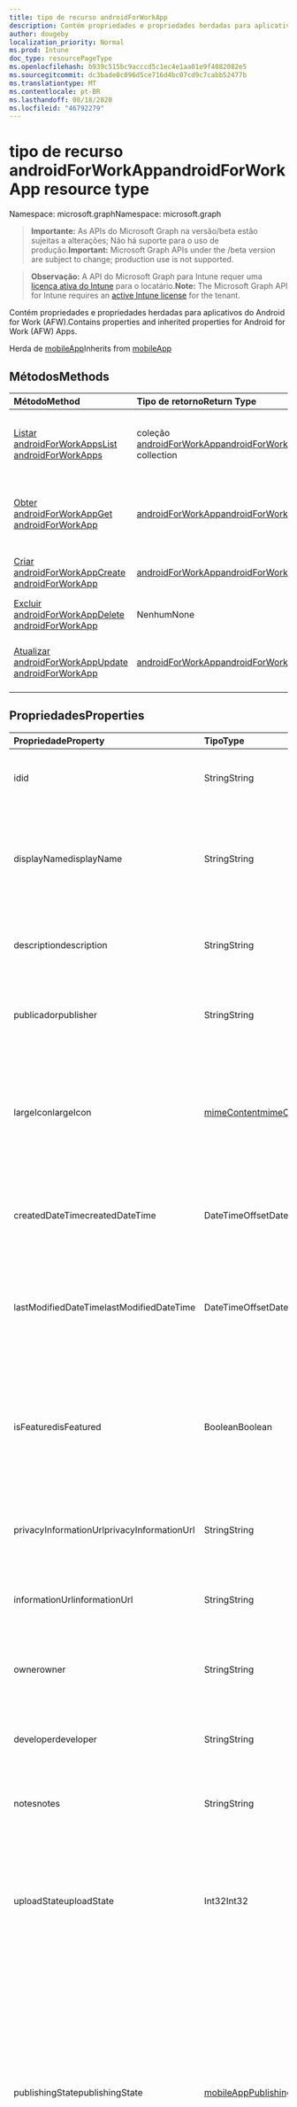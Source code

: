 ```yaml
---
title: tipo de recurso androidForWorkApp
description: Contém propriedades e propriedades herdadas para aplicativos do Android for Work (AFW).
author: dougeby
localization_priority: Normal
ms.prod: Intune
doc_type: resourcePageType
ms.openlocfilehash: b939c515bc9acccd5c1ec4e1aa01e9f4082082e5
ms.sourcegitcommit: dc3bade0c096d5ce716d4bc07cd9c7cabb52477b
ms.translationtype: MT
ms.contentlocale: pt-BR
ms.lasthandoff: 08/18/2020
ms.locfileid: "46792279"
---
```

# <a name="androidforworkapp-resource-type"></a><span data-ttu-id="c2428-103">tipo de recurso androidForWorkApp</span><span class="sxs-lookup"><span data-stu-id="c2428-103">androidForWorkApp resource type</span></span>

<span data-ttu-id="c2428-104">Namespace: microsoft.graph</span><span class="sxs-lookup"><span data-stu-id="c2428-104">Namespace: microsoft.graph</span></span>

> <span data-ttu-id="c2428-105">**Importante:** As APIs do Microsoft Graph na versão/beta estão sujeitas a alterações; Não há suporte para o uso de produção.</span><span class="sxs-lookup"><span data-stu-id="c2428-105">**Important:** Microsoft Graph APIs under the /beta version are subject to change; production use is not supported.</span></span>

> <span data-ttu-id="c2428-106">**Observação:** A API do Microsoft Graph para Intune requer uma [licença ativa do Intune](https://go.microsoft.com/fwlink/?linkid=839381) para o locatário.</span><span class="sxs-lookup"><span data-stu-id="c2428-106">**Note:** The Microsoft Graph API for Intune requires an [active Intune license](https://go.microsoft.com/fwlink/?linkid=839381) for the tenant.</span></span>

<span data-ttu-id="c2428-107">Contém propriedades e propriedades herdadas para aplicativos do Android for Work (AFW).</span><span class="sxs-lookup"><span data-stu-id="c2428-107">Contains properties and inherited properties for Android for Work (AFW) Apps.</span></span>


<span data-ttu-id="c2428-108">Herda de [mobileApp](../resources/intune-shared-mobileapp.md)</span><span class="sxs-lookup"><span data-stu-id="c2428-108">Inherits from [mobileApp](../resources/intune-shared-mobileapp.md)</span></span>

## <a name="methods"></a><span data-ttu-id="c2428-109">Métodos</span><span class="sxs-lookup"><span data-stu-id="c2428-109">Methods</span></span>
|<span data-ttu-id="c2428-110">Método</span><span class="sxs-lookup"><span data-stu-id="c2428-110">Method</span></span>|<span data-ttu-id="c2428-111">Tipo de retorno</span><span class="sxs-lookup"><span data-stu-id="c2428-111">Return Type</span></span>|<span data-ttu-id="c2428-112">Descrição</span><span class="sxs-lookup"><span data-stu-id="c2428-112">Description</span></span>|
|:---|:---|:---|
|[<span data-ttu-id="c2428-113">Listar androidForWorkApps</span><span class="sxs-lookup"><span data-stu-id="c2428-113">List androidForWorkApps</span></span>](../api/intune-apps-androidforworkapp-list.md)|<span data-ttu-id="c2428-114">coleção [androidForWorkApp](../resources/intune-apps-androidforworkapp.md)</span><span class="sxs-lookup"><span data-stu-id="c2428-114">[androidForWorkApp](../resources/intune-apps-androidforworkapp.md) collection</span></span>|<span data-ttu-id="c2428-115">Listar Propriedades e relações dos objetos [androidForWorkApp](../resources/intune-apps-androidforworkapp.md) .</span><span class="sxs-lookup"><span data-stu-id="c2428-115">List properties and relationships of the [androidForWorkApp](../resources/intune-apps-androidforworkapp.md) objects.</span></span>|
|[<span data-ttu-id="c2428-116">Obter androidForWorkApp</span><span class="sxs-lookup"><span data-stu-id="c2428-116">Get androidForWorkApp</span></span>](../api/intune-apps-androidforworkapp-get.md)|[<span data-ttu-id="c2428-117">androidForWorkApp</span><span class="sxs-lookup"><span data-stu-id="c2428-117">androidForWorkApp</span></span>](../resources/intune-apps-androidforworkapp.md)|<span data-ttu-id="c2428-118">Leia as propriedades e as relações do objeto [androidForWorkApp](../resources/intune-apps-androidforworkapp.md) .</span><span class="sxs-lookup"><span data-stu-id="c2428-118">Read properties and relationships of the [androidForWorkApp](../resources/intune-apps-androidforworkapp.md) object.</span></span>|
|[<span data-ttu-id="c2428-119">Criar androidForWorkApp</span><span class="sxs-lookup"><span data-stu-id="c2428-119">Create androidForWorkApp</span></span>](../api/intune-apps-androidforworkapp-create.md)|[<span data-ttu-id="c2428-120">androidForWorkApp</span><span class="sxs-lookup"><span data-stu-id="c2428-120">androidForWorkApp</span></span>](../resources/intune-apps-androidforworkapp.md)|<span data-ttu-id="c2428-121">Criar um novo objeto [androidForWorkApp](../resources/intune-apps-androidforworkapp.md) .</span><span class="sxs-lookup"><span data-stu-id="c2428-121">Create a new [androidForWorkApp](../resources/intune-apps-androidforworkapp.md) object.</span></span>|
|[<span data-ttu-id="c2428-122">Excluir androidForWorkApp</span><span class="sxs-lookup"><span data-stu-id="c2428-122">Delete androidForWorkApp</span></span>](../api/intune-apps-androidforworkapp-delete.md)|<span data-ttu-id="c2428-123">Nenhum</span><span class="sxs-lookup"><span data-stu-id="c2428-123">None</span></span>|<span data-ttu-id="c2428-124">Exclui [androidForWorkApp](../resources/intune-apps-androidforworkapp.md).</span><span class="sxs-lookup"><span data-stu-id="c2428-124">Deletes a [androidForWorkApp](../resources/intune-apps-androidforworkapp.md).</span></span>|
|[<span data-ttu-id="c2428-125">Atualizar androidForWorkApp</span><span class="sxs-lookup"><span data-stu-id="c2428-125">Update androidForWorkApp</span></span>](../api/intune-apps-androidforworkapp-update.md)|[<span data-ttu-id="c2428-126">androidForWorkApp</span><span class="sxs-lookup"><span data-stu-id="c2428-126">androidForWorkApp</span></span>](../resources/intune-apps-androidforworkapp.md)|<span data-ttu-id="c2428-127">Atualiza as propriedades de um objeto [androidForWorkApp](../resources/intune-apps-androidforworkapp.md) .</span><span class="sxs-lookup"><span data-stu-id="c2428-127">Update the properties of a [androidForWorkApp](../resources/intune-apps-androidforworkapp.md) object.</span></span>|

## <a name="properties"></a><span data-ttu-id="c2428-128">Propriedades</span><span class="sxs-lookup"><span data-stu-id="c2428-128">Properties</span></span>
|<span data-ttu-id="c2428-129">Propriedade</span><span class="sxs-lookup"><span data-stu-id="c2428-129">Property</span></span>|<span data-ttu-id="c2428-130">Tipo</span><span class="sxs-lookup"><span data-stu-id="c2428-130">Type</span></span>|<span data-ttu-id="c2428-131">Descrição</span><span class="sxs-lookup"><span data-stu-id="c2428-131">Description</span></span>|
|:---|:---|:---|
|<span data-ttu-id="c2428-132">id</span><span class="sxs-lookup"><span data-stu-id="c2428-132">id</span></span>|<span data-ttu-id="c2428-133">String</span><span class="sxs-lookup"><span data-stu-id="c2428-133">String</span></span>|<span data-ttu-id="c2428-134">Chave da entidade.</span><span class="sxs-lookup"><span data-stu-id="c2428-134">Key of the entity.</span></span> <span data-ttu-id="c2428-135">Herdado de [mobileApp](../resources/intune-shared-mobileapp.md)</span><span class="sxs-lookup"><span data-stu-id="c2428-135">Inherited from [mobileApp](../resources/intune-shared-mobileapp.md)</span></span>|
|<span data-ttu-id="c2428-136">displayName</span><span class="sxs-lookup"><span data-stu-id="c2428-136">displayName</span></span>|<span data-ttu-id="c2428-137">String</span><span class="sxs-lookup"><span data-stu-id="c2428-137">String</span></span>|<span data-ttu-id="c2428-138">O título do aplicativo importado ou definido pelo administrador.</span><span class="sxs-lookup"><span data-stu-id="c2428-138">The admin provided or imported title of the app.</span></span> <span data-ttu-id="c2428-139">Herdado de [mobileApp](../resources/intune-shared-mobileapp.md)</span><span class="sxs-lookup"><span data-stu-id="c2428-139">Inherited from [mobileApp](../resources/intune-shared-mobileapp.md)</span></span>|
|<span data-ttu-id="c2428-140">description</span><span class="sxs-lookup"><span data-stu-id="c2428-140">description</span></span>|<span data-ttu-id="c2428-141">String</span><span class="sxs-lookup"><span data-stu-id="c2428-141">String</span></span>|<span data-ttu-id="c2428-142">A descrição do aplicativo.</span><span class="sxs-lookup"><span data-stu-id="c2428-142">The description of the app.</span></span> <span data-ttu-id="c2428-143">Herdado de [mobileApp](../resources/intune-shared-mobileapp.md)</span><span class="sxs-lookup"><span data-stu-id="c2428-143">Inherited from [mobileApp](../resources/intune-shared-mobileapp.md)</span></span>|
|<span data-ttu-id="c2428-144">publicador</span><span class="sxs-lookup"><span data-stu-id="c2428-144">publisher</span></span>|<span data-ttu-id="c2428-145">String</span><span class="sxs-lookup"><span data-stu-id="c2428-145">String</span></span>|<span data-ttu-id="c2428-146">O publicador do aplicativo.</span><span class="sxs-lookup"><span data-stu-id="c2428-146">The publisher of the app.</span></span> <span data-ttu-id="c2428-147">Herdado de [mobileApp](../resources/intune-shared-mobileapp.md)</span><span class="sxs-lookup"><span data-stu-id="c2428-147">Inherited from [mobileApp](../resources/intune-shared-mobileapp.md)</span></span>|
|<span data-ttu-id="c2428-148">largeIcon</span><span class="sxs-lookup"><span data-stu-id="c2428-148">largeIcon</span></span>|[<span data-ttu-id="c2428-149">mimeContent</span><span class="sxs-lookup"><span data-stu-id="c2428-149">mimeContent</span></span>](../resources/intune-shared-mimecontent.md)|<span data-ttu-id="c2428-150">O ícone grande, a ser exibido nos detalhes do aplicativo e usado para o carregamento do ícone.</span><span class="sxs-lookup"><span data-stu-id="c2428-150">The large icon, to be displayed in the app details and used for upload of the icon.</span></span> <span data-ttu-id="c2428-151">Herdado de [mobileApp](../resources/intune-shared-mobileapp.md)</span><span class="sxs-lookup"><span data-stu-id="c2428-151">Inherited from [mobileApp](../resources/intune-shared-mobileapp.md)</span></span>|
|<span data-ttu-id="c2428-152">createdDateTime</span><span class="sxs-lookup"><span data-stu-id="c2428-152">createdDateTime</span></span>|<span data-ttu-id="c2428-153">DateTimeOffset</span><span class="sxs-lookup"><span data-stu-id="c2428-153">DateTimeOffset</span></span>|<span data-ttu-id="c2428-154">A data e a hora da criação do aplicativo.</span><span class="sxs-lookup"><span data-stu-id="c2428-154">The date and time the app was created.</span></span> <span data-ttu-id="c2428-155">Herdado de [mobileApp](../resources/intune-shared-mobileapp.md)</span><span class="sxs-lookup"><span data-stu-id="c2428-155">Inherited from [mobileApp](../resources/intune-shared-mobileapp.md)</span></span>|
|<span data-ttu-id="c2428-156">lastModifiedDateTime</span><span class="sxs-lookup"><span data-stu-id="c2428-156">lastModifiedDateTime</span></span>|<span data-ttu-id="c2428-157">DateTimeOffset</span><span class="sxs-lookup"><span data-stu-id="c2428-157">DateTimeOffset</span></span>|<span data-ttu-id="c2428-158">A data e a hora que o aplicativo foi modificado pela última vez.</span><span class="sxs-lookup"><span data-stu-id="c2428-158">The date and time the app was last modified.</span></span> <span data-ttu-id="c2428-159">Herdado de [mobileApp](../resources/intune-shared-mobileapp.md)</span><span class="sxs-lookup"><span data-stu-id="c2428-159">Inherited from [mobileApp](../resources/intune-shared-mobileapp.md)</span></span>|
|<span data-ttu-id="c2428-160">isFeatured</span><span class="sxs-lookup"><span data-stu-id="c2428-160">isFeatured</span></span>|<span data-ttu-id="c2428-161">Boolean</span><span class="sxs-lookup"><span data-stu-id="c2428-161">Boolean</span></span>|<span data-ttu-id="c2428-162">O valor que indica se o aplicativo está marcado como em destaque pelo administrador. Herdado de [mobileApp](../resources/intune-shared-mobileapp.md)</span><span class="sxs-lookup"><span data-stu-id="c2428-162">The value indicating whether the app is marked as featured by the admin. Inherited from [mobileApp](../resources/intune-shared-mobileapp.md)</span></span>|
|<span data-ttu-id="c2428-163">privacyInformationUrl</span><span class="sxs-lookup"><span data-stu-id="c2428-163">privacyInformationUrl</span></span>|<span data-ttu-id="c2428-164">String</span><span class="sxs-lookup"><span data-stu-id="c2428-164">String</span></span>|<span data-ttu-id="c2428-165">A URL da declaração de privacidade.</span><span class="sxs-lookup"><span data-stu-id="c2428-165">The privacy statement Url.</span></span> <span data-ttu-id="c2428-166">Herdado de [mobileApp](../resources/intune-shared-mobileapp.md)</span><span class="sxs-lookup"><span data-stu-id="c2428-166">Inherited from [mobileApp](../resources/intune-shared-mobileapp.md)</span></span>|
|<span data-ttu-id="c2428-167">informationUrl</span><span class="sxs-lookup"><span data-stu-id="c2428-167">informationUrl</span></span>|<span data-ttu-id="c2428-168">String</span><span class="sxs-lookup"><span data-stu-id="c2428-168">String</span></span>|<span data-ttu-id="c2428-169">A URL de informações adicionais.</span><span class="sxs-lookup"><span data-stu-id="c2428-169">The more information Url.</span></span> <span data-ttu-id="c2428-170">Herdado de [mobileApp](../resources/intune-shared-mobileapp.md)</span><span class="sxs-lookup"><span data-stu-id="c2428-170">Inherited from [mobileApp](../resources/intune-shared-mobileapp.md)</span></span>|
|<span data-ttu-id="c2428-171">owner</span><span class="sxs-lookup"><span data-stu-id="c2428-171">owner</span></span>|<span data-ttu-id="c2428-172">String</span><span class="sxs-lookup"><span data-stu-id="c2428-172">String</span></span>|<span data-ttu-id="c2428-173">O proprietário do conteúdo.</span><span class="sxs-lookup"><span data-stu-id="c2428-173">The owner of the app.</span></span> <span data-ttu-id="c2428-174">Herdado de [mobileApp](../resources/intune-shared-mobileapp.md)</span><span class="sxs-lookup"><span data-stu-id="c2428-174">Inherited from [mobileApp](../resources/intune-shared-mobileapp.md)</span></span>|
|<span data-ttu-id="c2428-175">developer</span><span class="sxs-lookup"><span data-stu-id="c2428-175">developer</span></span>|<span data-ttu-id="c2428-176">String</span><span class="sxs-lookup"><span data-stu-id="c2428-176">String</span></span>|<span data-ttu-id="c2428-177">O desenvolvedor do aplicativo.</span><span class="sxs-lookup"><span data-stu-id="c2428-177">The developer of the app.</span></span> <span data-ttu-id="c2428-178">Herdado de [mobileApp](../resources/intune-shared-mobileapp.md)</span><span class="sxs-lookup"><span data-stu-id="c2428-178">Inherited from [mobileApp](../resources/intune-shared-mobileapp.md)</span></span>|
|<span data-ttu-id="c2428-179">notes</span><span class="sxs-lookup"><span data-stu-id="c2428-179">notes</span></span>|<span data-ttu-id="c2428-180">String</span><span class="sxs-lookup"><span data-stu-id="c2428-180">String</span></span>|<span data-ttu-id="c2428-181">Anotações do aplicativo.</span><span class="sxs-lookup"><span data-stu-id="c2428-181">Notes for the app.</span></span> <span data-ttu-id="c2428-182">Herdado de [mobileApp](../resources/intune-shared-mobileapp.md)</span><span class="sxs-lookup"><span data-stu-id="c2428-182">Inherited from [mobileApp](../resources/intune-shared-mobileapp.md)</span></span>|
|<span data-ttu-id="c2428-183">uploadState</span><span class="sxs-lookup"><span data-stu-id="c2428-183">uploadState</span></span>|<span data-ttu-id="c2428-184">Int32</span><span class="sxs-lookup"><span data-stu-id="c2428-184">Int32</span></span>|<span data-ttu-id="c2428-185">O estado de upload.</span><span class="sxs-lookup"><span data-stu-id="c2428-185">The upload state.</span></span> <span data-ttu-id="c2428-186">Os valores possíveis são: 0- `Not Ready` , 1- `Ready` , 2- `Processing` .</span><span class="sxs-lookup"><span data-stu-id="c2428-186">Possible values are: 0 - `Not Ready`, 1 - `Ready`, 2 - `Processing`.</span></span> <span data-ttu-id="c2428-187">Herdado de [mobileApp](../resources/intune-shared-mobileapp.md)</span><span class="sxs-lookup"><span data-stu-id="c2428-187">Inherited from [mobileApp](../resources/intune-shared-mobileapp.md)</span></span>|
|<span data-ttu-id="c2428-188">publishingState</span><span class="sxs-lookup"><span data-stu-id="c2428-188">publishingState</span></span>|[<span data-ttu-id="c2428-189">mobileAppPublishingState</span><span class="sxs-lookup"><span data-stu-id="c2428-189">mobileAppPublishingState</span></span>](../resources/intune-apps-mobileapppublishingstate.md)|<span data-ttu-id="c2428-190">O estado de publicação do aplicativo.</span><span class="sxs-lookup"><span data-stu-id="c2428-190">The publishing state for the app.</span></span> <span data-ttu-id="c2428-191">O aplicativo não pode ser assinado, a menos que ele seja publicado.</span><span class="sxs-lookup"><span data-stu-id="c2428-191">The app cannot be assigned unless the app is published.</span></span> <span data-ttu-id="c2428-192">Herdado de [mobileApp](../resources/intune-shared-mobileapp.md).</span><span class="sxs-lookup"><span data-stu-id="c2428-192">Inherited from [mobileApp](../resources/intune-shared-mobileapp.md).</span></span> <span data-ttu-id="c2428-193">Os valores possíveis são: `notPublished`, `processing`, `published`.</span><span class="sxs-lookup"><span data-stu-id="c2428-193">Possible values are: `notPublished`, `processing`, `published`.</span></span>|
|<span data-ttu-id="c2428-194">isAssigned</span><span class="sxs-lookup"><span data-stu-id="c2428-194">isAssigned</span></span>|<span data-ttu-id="c2428-195">Boolean</span><span class="sxs-lookup"><span data-stu-id="c2428-195">Boolean</span></span>|<span data-ttu-id="c2428-196">O valor que indica se o aplicativo é atribuído a pelo menos um grupo.</span><span class="sxs-lookup"><span data-stu-id="c2428-196">The value indicating whether the app is assigned to at least one group.</span></span> <span data-ttu-id="c2428-197">Herdado de [mobileApp](../resources/intune-shared-mobileapp.md)</span><span class="sxs-lookup"><span data-stu-id="c2428-197">Inherited from [mobileApp](../resources/intune-shared-mobileapp.md)</span></span>|
|<span data-ttu-id="c2428-198">roleScopeTagIds</span><span class="sxs-lookup"><span data-stu-id="c2428-198">roleScopeTagIds</span></span>|<span data-ttu-id="c2428-199">Coleção de cadeia de caracteres</span><span class="sxs-lookup"><span data-stu-id="c2428-199">String collection</span></span>|<span data-ttu-id="c2428-200">Lista de IDs de marca de escopo para este aplicativo móvel.</span><span class="sxs-lookup"><span data-stu-id="c2428-200">List of scope tag ids for this mobile app.</span></span> <span data-ttu-id="c2428-201">Herdado de [mobileApp](../resources/intune-shared-mobileapp.md)</span><span class="sxs-lookup"><span data-stu-id="c2428-201">Inherited from [mobileApp](../resources/intune-shared-mobileapp.md)</span></span>|
|<span data-ttu-id="c2428-202">dependentAppCount</span><span class="sxs-lookup"><span data-stu-id="c2428-202">dependentAppCount</span></span>|<span data-ttu-id="c2428-203">Int32</span><span class="sxs-lookup"><span data-stu-id="c2428-203">Int32</span></span>|<span data-ttu-id="c2428-204">O número total de dependências do aplicativo filho.</span><span class="sxs-lookup"><span data-stu-id="c2428-204">The total number of dependencies the child app has.</span></span> <span data-ttu-id="c2428-205">Herdado de [mobileApp](../resources/intune-shared-mobileapp.md)</span><span class="sxs-lookup"><span data-stu-id="c2428-205">Inherited from [mobileApp](../resources/intune-shared-mobileapp.md)</span></span>|
|<span data-ttu-id="c2428-206">packageId</span><span class="sxs-lookup"><span data-stu-id="c2428-206">packageId</span></span>|<span data-ttu-id="c2428-207">String</span><span class="sxs-lookup"><span data-stu-id="c2428-207">String</span></span>|<span data-ttu-id="c2428-208">O identificador do pacote.</span><span class="sxs-lookup"><span data-stu-id="c2428-208">The package identifier.</span></span>|
|<span data-ttu-id="c2428-209">appIdentifier</span><span class="sxs-lookup"><span data-stu-id="c2428-209">appIdentifier</span></span>|<span data-ttu-id="c2428-210">String</span><span class="sxs-lookup"><span data-stu-id="c2428-210">String</span></span>|<span data-ttu-id="c2428-211">O Nome da Identidade.</span><span class="sxs-lookup"><span data-stu-id="c2428-211">The Identity Name.</span></span>|
|<span data-ttu-id="c2428-212">usedLicenseCount</span><span class="sxs-lookup"><span data-stu-id="c2428-212">usedLicenseCount</span></span>|<span data-ttu-id="c2428-213">Int32</span><span class="sxs-lookup"><span data-stu-id="c2428-213">Int32</span></span>|<span data-ttu-id="c2428-214">O número de aplicativos VPP em uso.</span><span class="sxs-lookup"><span data-stu-id="c2428-214">The number of VPP licenses in use.</span></span>|
|<span data-ttu-id="c2428-215">totalLicenseCount</span><span class="sxs-lookup"><span data-stu-id="c2428-215">totalLicenseCount</span></span>|<span data-ttu-id="c2428-216">Int32</span><span class="sxs-lookup"><span data-stu-id="c2428-216">Int32</span></span>|<span data-ttu-id="c2428-217">O número total de licenças VPP.</span><span class="sxs-lookup"><span data-stu-id="c2428-217">The total number of VPP licenses.</span></span>|
|<span data-ttu-id="c2428-218">appStoreUrl</span><span class="sxs-lookup"><span data-stu-id="c2428-218">appStoreUrl</span></span>|<span data-ttu-id="c2428-219">String</span><span class="sxs-lookup"><span data-stu-id="c2428-219">String</span></span>|<span data-ttu-id="c2428-220">A URL do aplicativo de reproduzir para o repositório de trabalho.</span><span class="sxs-lookup"><span data-stu-id="c2428-220">The Play for Work Store app URL.</span></span>|

## <a name="relationships"></a><span data-ttu-id="c2428-221">Relações</span><span class="sxs-lookup"><span data-stu-id="c2428-221">Relationships</span></span>
|<span data-ttu-id="c2428-222">Relação</span><span class="sxs-lookup"><span data-stu-id="c2428-222">Relationship</span></span>|<span data-ttu-id="c2428-223">Tipo</span><span class="sxs-lookup"><span data-stu-id="c2428-223">Type</span></span>|<span data-ttu-id="c2428-224">Descrição</span><span class="sxs-lookup"><span data-stu-id="c2428-224">Description</span></span>|
|:---|:---|:---|
|<span data-ttu-id="c2428-225">categories</span><span class="sxs-lookup"><span data-stu-id="c2428-225">categories</span></span>|<span data-ttu-id="c2428-226">Coleção [mobileAppCategory](../resources/intune-apps-mobileappcategory.md)</span><span class="sxs-lookup"><span data-stu-id="c2428-226">[mobileAppCategory](../resources/intune-apps-mobileappcategory.md) collection</span></span>|<span data-ttu-id="c2428-227">A lista de categorias para este aplicativo.</span><span class="sxs-lookup"><span data-stu-id="c2428-227">The list of categories for this app.</span></span> <span data-ttu-id="c2428-228">Herdado de [mobileApp](../resources/intune-shared-mobileapp.md)</span><span class="sxs-lookup"><span data-stu-id="c2428-228">Inherited from [mobileApp](../resources/intune-shared-mobileapp.md)</span></span>|
|<span data-ttu-id="c2428-229">assignments</span><span class="sxs-lookup"><span data-stu-id="c2428-229">assignments</span></span>|<span data-ttu-id="c2428-230">Coleção [mobileAppAssignment](../resources/intune-apps-mobileappassignment.md)</span><span class="sxs-lookup"><span data-stu-id="c2428-230">[mobileAppAssignment](../resources/intune-apps-mobileappassignment.md) collection</span></span>|<span data-ttu-id="c2428-231">A lista de atribuições de grupo para esse aplicativo móvel.</span><span class="sxs-lookup"><span data-stu-id="c2428-231">The list of group assignments for this mobile app.</span></span> <span data-ttu-id="c2428-232">Herdado de [mobileApp](../resources/intune-shared-mobileapp.md)</span><span class="sxs-lookup"><span data-stu-id="c2428-232">Inherited from [mobileApp](../resources/intune-shared-mobileapp.md)</span></span>|
|<span data-ttu-id="c2428-233">installSummary</span><span class="sxs-lookup"><span data-stu-id="c2428-233">installSummary</span></span>|[<span data-ttu-id="c2428-234">mobileAppInstallSummary</span><span class="sxs-lookup"><span data-stu-id="c2428-234">mobileAppInstallSummary</span></span>](../resources/intune-apps-mobileappinstallsummary.md)|<span data-ttu-id="c2428-235">Resumo de instalação do aplicativo móvel.</span><span class="sxs-lookup"><span data-stu-id="c2428-235">Mobile App Install Summary.</span></span> <span data-ttu-id="c2428-236">Herdado de [mobileApp](../resources/intune-shared-mobileapp.md)</span><span class="sxs-lookup"><span data-stu-id="c2428-236">Inherited from [mobileApp](../resources/intune-shared-mobileapp.md)</span></span>|
|<span data-ttu-id="c2428-237">deviceStatuses</span><span class="sxs-lookup"><span data-stu-id="c2428-237">deviceStatuses</span></span>|<span data-ttu-id="c2428-238">coleção [mobileAppInstallStatus](../resources/intune-apps-mobileappinstallstatus.md)</span><span class="sxs-lookup"><span data-stu-id="c2428-238">[mobileAppInstallStatus](../resources/intune-apps-mobileappinstallstatus.md) collection</span></span>|<span data-ttu-id="c2428-239">A lista de Estados de instalação para este aplicativo móvel.</span><span class="sxs-lookup"><span data-stu-id="c2428-239">The list of installation states for this mobile app.</span></span> <span data-ttu-id="c2428-240">Herdado de [mobileApp](../resources/intune-shared-mobileapp.md)</span><span class="sxs-lookup"><span data-stu-id="c2428-240">Inherited from [mobileApp](../resources/intune-shared-mobileapp.md)</span></span>|
|<span data-ttu-id="c2428-241">userStatuses</span><span class="sxs-lookup"><span data-stu-id="c2428-241">userStatuses</span></span>|<span data-ttu-id="c2428-242">coleção [userAppInstallStatus](../resources/intune-apps-userappinstallstatus.md)</span><span class="sxs-lookup"><span data-stu-id="c2428-242">[userAppInstallStatus](../resources/intune-apps-userappinstallstatus.md) collection</span></span>|<span data-ttu-id="c2428-243">A lista de Estados de instalação para este aplicativo móvel.</span><span class="sxs-lookup"><span data-stu-id="c2428-243">The list of installation states for this mobile app.</span></span> <span data-ttu-id="c2428-244">Herdado de [mobileApp](../resources/intune-shared-mobileapp.md)</span><span class="sxs-lookup"><span data-stu-id="c2428-244">Inherited from [mobileApp](../resources/intune-shared-mobileapp.md)</span></span>|
|<span data-ttu-id="c2428-245">relações</span><span class="sxs-lookup"><span data-stu-id="c2428-245">relationships</span></span>|<span data-ttu-id="c2428-246">coleção [mobileAppRelationship](../resources/intune-apps-mobileapprelationship.md)</span><span class="sxs-lookup"><span data-stu-id="c2428-246">[mobileAppRelationship](../resources/intune-apps-mobileapprelationship.md) collection</span></span>|<span data-ttu-id="c2428-247">Lista de relações para este aplicativo móvel.</span><span class="sxs-lookup"><span data-stu-id="c2428-247">List of relationships for this mobile app.</span></span> <span data-ttu-id="c2428-248">Herdado de [mobileApp](../resources/intune-shared-mobileapp.md)</span><span class="sxs-lookup"><span data-stu-id="c2428-248">Inherited from [mobileApp](../resources/intune-shared-mobileapp.md)</span></span>|

## <a name="json-representation"></a><span data-ttu-id="c2428-249">Representação JSON</span><span class="sxs-lookup"><span data-stu-id="c2428-249">JSON Representation</span></span>
<span data-ttu-id="c2428-250">Veja a seguir uma representação JSON do recurso.</span><span class="sxs-lookup"><span data-stu-id="c2428-250">Here is a JSON representation of the resource.</span></span>
<!-- {
  "blockType": "resource",
  "keyProperty": "id",
  "@odata.type": "microsoft.graph.androidForWorkApp"
}
-->
``` json
{
  "@odata.type": "#microsoft.graph.androidForWorkApp",
  "id": "String (identifier)",
  "displayName": "String",
  "description": "String",
  "publisher": "String",
  "largeIcon": {
    "@odata.type": "microsoft.graph.mimeContent",
    "type": "String",
    "value": "binary"
  },
  "createdDateTime": "String (timestamp)",
  "lastModifiedDateTime": "String (timestamp)",
  "isFeatured": true,
  "privacyInformationUrl": "String",
  "informationUrl": "String",
  "owner": "String",
  "developer": "String",
  "notes": "String",
  "uploadState": 1024,
  "publishingState": "String",
  "isAssigned": true,
  "roleScopeTagIds": [
    "String"
  ],
  "dependentAppCount": 1024,
  "packageId": "String",
  "appIdentifier": "String",
  "usedLicenseCount": 1024,
  "totalLicenseCount": 1024,
  "appStoreUrl": "String"
}
```



